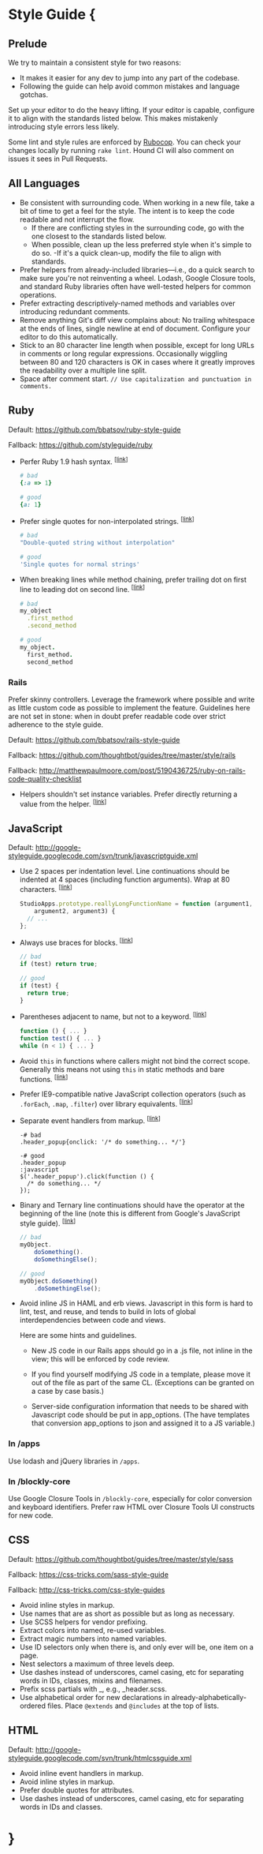 # Style Guide {

## Prelude
We try to maintain a consistent style for two reasons:
- It makes it easier for any dev to jump into any part of the codebase.
- Following the guide can help avoid common mistakes and language gotchas.

Set up your editor to do the heavy lifting. If your editor is capable, configure it to align with the standards listed below. This makes mistakenly introducing style errors less likely.

Some lint and style rules are enforced by [Rubocop](https://github.com/bbatsov/rubocop). You can check your changes locally by running `rake lint`. Hound CI will also comment on issues it sees in Pull Requests.

## All Languages
- Be consistent with surrounding code. When working in a new file, take a bit of time to get a feel for the style. The intent is to keep the code readable and not interrupt the flow.
  - If there are conflicting styles in the surrounding code, go with the one closest to the standards listed below.
  - When possible, clean up the less preferred style when it's simple to do so.
  -If it's a quick clean-up, modify the file to align with standards.
- Prefer helpers from already-included libraries—i.e., do a quick search to make sure you're not reinventing a wheel. Lodash, Google Closure tools, and standard Ruby libraries often have well-tested helpers for common operations.
- Prefer extracting descriptively-named methods and variables over introducing redundant comments.
- Remove anything Git's diff view complains about: No trailing whitespace at the ends of lines, single newline at end of document. Configure your editor to do this automatically.
- Stick to an 80 character line length when possible, except for long URLs in comments or long regular expressions. Occasionally wiggling between 80 and 120 characters is OK in cases where it greatly improves the readability over a multiple line split.
- Space after comment start. `// Use capitalization and punctuation in comments.`

## Ruby
Default: https://github.com/bbatsov/ruby-style-guide

Fallback: https://github.com/styleguide/ruby

* <a name="ruby-hashes"></a>
  Perfer Ruby 1.9 hash syntax.
  <sup>[[link](#ruby-hashes)]</sup>
  ```ruby
  # bad
  {:a => 1}

  # good
  {a: 1}
  ```

* <a name="ruby-string-quotes"></a>
  Prefer single quotes for non-interpolated strings.
  <sup>[[link](#ruby-string-quotes)]</sup>
  ```ruby
  # bad
  "Double-quoted string without interpolation"

  # good
  'Single quotes for normal strings'
  ```
  
* <a name="ruby-trailing-dot"></a>
  When breaking lines while method chaining, prefer trailing dot on first line
  to leading dot on second line.
  <sup>[[link](#ruby-trailing-dot)]</sup>
  ```ruby
  # bad
  my_object
    .first_method
    .second_method

  # good
  my_object.
    first_method.
    second_method
  ```

### Rails

Prefer skinny controllers.  Leverage the framework where possible and write as little custom code as possible to implement the feature.  Guidelines here are not set in stone: when in doubt prefer readable code over strict adherence to the style guide.

Default: https://github.com/bbatsov/rails-style-guide

Fallback: https://github.com/thoughtbot/guides/tree/master/style/rails

Fallback: http://matthewpaulmoore.com/post/5190436725/ruby-on-rails-code-quality-checklist

* <a name="rails-instance-variables"></a>
  Helpers shouldn't set instance variables. Prefer directly returning a value from the helper.
  <sup>[[link](#rails-instance-variables)]</sup>

## JavaScript

Default: http://google-styleguide.googlecode.com/svn/trunk/javascriptguide.xml

* <a name="js-indentation"></a>
  Use 2 spaces per indentation level. Line continuations should be indented at 4 spaces (including function arguments). Wrap at 80 characters.
  <sup>[[link](#js-indentation)]</sup>
  ```javascript
  StudioApps.prototype.reallyLongFunctionName = function (argument1,
      argument2, argument3) {
    // ...
  };
  ```

* <a name="js-block-braces"></a>
  Always use braces for blocks.
  <sup>[[link](#js-block-braces)]</sup>
  ```javascript
  // bad
  if (test) return true;

  // good
  if (test) {
    return true;
  }
  ```

* <a name="js-parentheses-spacing"></a>
  Parentheses adjacent to name, but not to a keyword.
  <sup>[[link](#js-parentheses-spacing)]</sup>
  ```javascript
  function () { ... }
  function test() { ... }
  while (n < 1) { ... }
  ```

* <a name="js-ambiguous-this"></a>
  Avoid `this` in functions where callers might not bind the correct scope. Generally this means not using `this` in static methods and bare functions.
  <sup>[[link](#js-parentheses-spacing)]</sup>

* <a name="js-native-array-functions"></a>
  Prefer IE9-compatible native JavaScript collection operators (such as `.forEach`, `.map`, `.filter`) over library equivalents.
  <sup>[[link](#js-native-array-functions)]</sup>

* <a name="js-event-handlers"></a>
  Separate event handlers from markup.
  <sup>[[link](#js-event-handlers)]</sup>
  ```haml
  -# bad
  .header_popup{onclick: '/* do something... */'}

  -# good
  .header_popup
  :javascript
  $('.header_popup').click(function () {
    /* do something... */
  });
  ```

* <a name="js-operator-continuations"></a>
  Binary and Ternary line continuations should have the operator at the beginning of the line (note this is different from Google's JavaScript style guide).
  <sup>[[link](#js-operator-continuations)]</sup>
  ```javascript
  // bad
  myObject.
      doSomething().
      doSomethingElse();

  // good
  myObject.doSomething()
      .doSomethingElse();
  ```

* <a name="js-avoid-inlinejs"></a>
  Avoid inline JS in HAML and erb views.  Javascript in this form is hard to lint, test, and reuse, and tends to build in lots of global interdependencies between code and views.

  Here are some hints and guidelines.
    - New JS code in our Rails apps should go in a .js file, not inline in the view; this will be enforced by code review.

    - If you find yourself modifying JS code in a template, please move it out of the file as part of the same CL.  (Exceptions can be granted on a case by case basis.)

    - Server-side configuration information that needs to be shared with Javascript code should be put in app_options. (The have templates that conversion app_options to json and assigned it to a JS variable.)

### In /apps

Use lodash and jQuery libraries in `/apps`.

### In /blockly-core

Use Google Closure Tools in `/blockly-core`, especially for color conversion and keyboard identifiers. Prefer raw HTML over Closure Tools UI constructs for new code.

## CSS

Default: https://github.com/thoughtbot/guides/tree/master/style/sass

Fallback: https://css-tricks.com/sass-style-guide

Fallback: http://css-tricks.com/css-style-guides

- Avoid inline styles in markup.
- Use names that are as short as possible but as long as necessary.
- Use SCSS helpers for vendor prefixing.
- Extract colors into named, re-used variables.
- Extract magic numbers into named variables.
- Use ID selectors only when there is, and only ever will be, one item on a page.
- Nest selectors a maximum of three levels deep.
- Use dashes instead of underscores, camel casing, etc for separating words in IDs, classes, mixins and filenames.
- Prefix scss partials with _, e.g., _header.scss.
- Use alphabetical order for new declarations in already-alphabetically-ordered files. Place `@extends` and `@includes` at the top of lists.

## HTML

Default: http://google-styleguide.googlecode.com/svn/trunk/htmlcssguide.xml

- Avoid inline event handlers in markup.
- Avoid inline styles in markup.
- Prefer double quotes for attributes.
- Use dashes instead of underscores, camel casing, etc for separating words in IDs and classes.

# }
